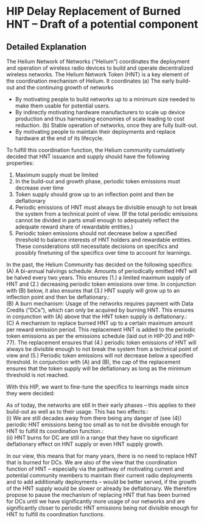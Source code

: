 # HIP Delay Replacement of Burned HNT – Draft of a potential component

## Detailed Explanation
The Helium Network of Networks (“Helium”) coordinates the deployment and operation of wireless radio devices to build and operate decentralized wireless networks. The Helium Network Token (HNT) is a key element of the coordination mechanism of Helium. 
It coordinates 
(a) The early build-out and the continuing growth of networks
- By motivating people to build networks up to a minimum size needed to make them usable for potential users.
- By indirectly motivating hardware manufacturers to scale up device production and thus harnessing economies of scale leading to cost reduction. 
(b) Stable operation of networks, once they are fully built-out.
- By motivating people to maintain their deployments and replace hardware at the end of its lifecycle.

To fulfill this coordination function, the Helium community cumulatively decided that HNT issuance and supply should have the following properties:
1. Maximum supply must be limited
2. In the build-out and growth phase, periodic token emissions must decrease over time
3. Token supply should grow up to an inflection point and then be deflationary
4. Periodic emissions of HNT must always be divisible enough to not break the system from a technical point of view. (If the total periodic emissions cannot be divided in parts small enough to adequately reflect the adequate reward share of rewardable entities.) 
5. Periodic token emissions should not decrease below a specified threshold to balance interests of HNT holders and rewardable entities.
These considerations still necessitate decisions on specifics and possibly finetuning of the specifics over time to account for learnings.

In the past, the Helium Community has decided on the following specifics:</br>
(A)	A bi-annual halvings schedule: Amounts of periodically emitted HNT will be halved every two years. This ensures (1.) a limited maximum supply of HNT and (2.) decreasing periodic token emissions over time. In conjunction with (B) below, it also ensures that (3.) HNT supply will grow up to an inflection point and then be deflationary.:</br> 
(B)	A burn mechanism: Usage of the networks requires payment with Data Credits (“DCs”), which can only be acquired by burning HNT. This ensures in conjunction with (A) above that the HNT token supply is deflationary.:</br>
(C)	A mechanism to replace burned HNT up to a certain maximum amount per reward emission period. This replacement HNT is added to the periodic token emissions as per the emissions schedule (laid out in HIP-20 and HIP-77). The replacement ensures that (4.) periodic token emissions of HNT will always be divisible enough to not break the system from a technical point of view and (5.) Periodic token emissions will not decrease below a specified threshold. In conjunction with (A) and (B), the cap of the replacement ensures that the token supply will be deflationary as long as the minimum threshold is not reached.  

With this HIP, we want to fine-tune the specifics to learnings made since they were decided:

As of today, the networks are still in their early phases – this applies to their build-out as well as to their usage. 
This has two effects::</br>
(i) We are still decades away from there being any danger of (see (4)) periodic HNT emissions being too small as to not be divisible enough for HNT to fulfill its coordination function.:</br>
(ii) HNT burns for DC are still in a range that they have no significant deflationary effect on HNT supply or even HNT supply growth.

In our view, this means that for many years, there is no need to replace HNT that is burned for DCs.
We are also of the view that the coordination function of HNT – especially via the pathway of motivating current and potential community members to maintain their current radio deployments and to add additionally deployments – would be better served, if the growth of the HNT supply would be slower or already be deflationary.
We therefore propose to pause the mechanism of replacing HNT that has been burned for DCs until we have significantly more usage of our networks and are significantly closer to periodic HNT emissions being not divisible enough for HNT to fulfill its coordination functions.


